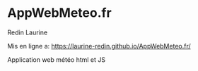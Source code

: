 # AppWebMeteo.fr

Redin Laurine 

Mis en ligne a:
https://laurine-redin.github.io/AppWebMeteo.fr/

Application web météo html et JS 
